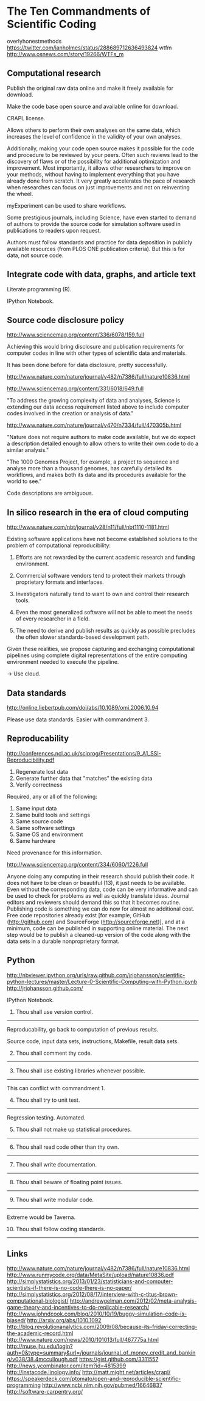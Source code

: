 The Ten Commandments of Scientific Coding
=========================================

overlyhonestmethods https://twitter.com/ianholmes/status/288689712636493824
wtfm http://www.osnews.com/story/19266/WTFs_m


Computational research
----------------------

Publish the original raw data online and make it freely available for
download.

Make the code base open source and available online for download.

CRAPL license.

Allows others to perform their own analyses on the same data, which
increases the level of confidence in the validity of your own
analyses.

Additionally, making your code open source makes it possible for the
code and procedure to be reviewed by your peers. Often such reviews
lead to the discovery of flaws or of the possibility for additional
optimization and improvement. Most importantly, it allows other
researchers to improve on your methods, without having to implement
everything that you have already done from scratch. It very greatly
accelerates the pace of research when researches can focus on just
improvements and not on reinventing the wheel.

myExperiment can be used to share workflows.

Some prestigious journals, including Science, have even started to
demand of authors to provide the source code for simulation software
used in publications to readers upon request.

Authors must follow standards and practice for data deposition in
publicly available resources (from PLOS ONE publication criteria). But
this is for data, not source code.


Integrate code with data, graphs, and article text
--------------------------------------------------

Literate programming (R).

IPython Notebook.


Source code disclosure policy
-----------------------------

http://www.sciencemag.org/content/336/6078/159.full

Achieving this would bring disclosure and publication requirements for
computer codes in line with other types of scientific data and
materials.

It has been done before for data disclosure, pretty successfully.

http://www.nature.com/nature/journal/v482/n7386/full/nature10836.html

http://www.sciencemag.org/content/331/6018/649.full

"To address the growing complexity of data and analyses, Science is
extending our data access requirement listed above to include computer
codes involved in the creation or analysis of data."

http://www.nature.com/nature/journal/v470/n7334/full/470305b.html

"Nature does not require authors to make code available, but we do
expect a description detailed enough to allow others to write their
own code to do a similar analysis."

"The 1000 Genomes Project, for example, a project to sequence and
analyse more than a thousand genomes, has carefully detailed its
workflows, and makes both its data and its procedures available for
the world to see."

Code descriptions are ambiguous.


In silico research in the era of cloud computing
------------------------------------------------

http://www.nature.com/nbt/journal/v28/n11/full/nbt1110-1181.html

Existing software applications have not become established solutions
to the problem of computational reproducibility:

1. Efforts are not rewarded by the current academic research and
funding environment.

2. Commercial software vendors tend to protect their markets through
proprietary formats and interfaces.

3. Investigators naturally tend to want to own and control their
research tools.

4. Even the most generalized software will not be able to meet the
needs of every researcher in a field.

5. The need to derive and publish results as quickly as possible
precludes the often slower standards-based development path.

Given these realities, we propose capturing and exchanging
computational pipelines using complete digital representations of the
entire computing environment needed to execute the pipeline.

-> Use cloud.


Data standards
--------------

http://online.liebertpub.com/doi/abs/10.1089/omi.2006.10.94

Please use data standards. Easier with commandment 3.


Reproducability
---------------

http://conferences.ncl.ac.uk/sciprog/Presentations/9_A1_SSI-Reproducibility.pdf

1. Regenerate lost data
2. Generate further data that "matches" the existing data
3. Verify correctness

Required, any or all of the following:

1. Same input data
2. Same build tools and settings
3. Same source code
4. Same software settings
5. Same OS and environment
6. Same hardware

Need provenance for this information.

http://www.sciencemag.org/content/334/6060/1226.full

Anyone doing any computing in their research should publish their
code. It does not have to be clean or beautiful (13), it just needs to
be available. Even without the corresponding data, code can be very
informative and can be used to check for problems as well as quickly
translate ideas. Journal editors and reviewers should demand this so
that it becomes routine. Publishing code is something we can do now
for almost no additional cost. Free code repositories already exist
[for example, GitHub (http://github.com) and SourceForge (http://sourceforge.net)],
and at a minimum, code can be published in supporting online
material. The next step would be to publish a cleaned-up version of
the code along with the data sets in a durable nonproprietary format.


Python
------

http://nbviewer.ipython.org/urls/raw.github.com/jrjohansson/scientific-python-lectures/master/Lecture-0-Scientific-Computing-with-Python.ipynb
http://jrjohansson.github.com/

IPython Notebook.


1. Thou shall use version control.
----------------------------------

Reproducability, go back to computation of previous results.

Source code, input data sets, instructions, Makefile, result data
sets.


2. Thou shall comment thy code.
-------------------------------


3. Thou shall use existing libraries whenever possible.
-------------------------------------------------------

This can conflict with commandment 1.


4. Thou shall try to unit test.
-------------------------------

Regression testing.
Automated.


5. Thou shall not make up statistical procedures.
-------------------------------------------------


6. Thou shall read code other than thy own.
-------------------------------------------


7. Thou shall write documentation.
----------------------------------


8. Thou shall beware of floating point issues.
----------------------------------------------


9. Thou shall write modular code.
---------------------------------

Extreme would be Taverna.


10. Thou shall follow coding standards.
---------------------------------------




Links
-----

http://www.nature.com/nature/journal/v482/n7386/full/nature10836.html
http://www.runmycode.org/data/MetaSite/upload/nature10836.pdf
http://simplystatistics.org/2013/01/23/statisticians-and-computer-scientists-if-there-is-no-code-there-is-no-paper/
http://simplystatistics.org/2012/08/17/interview-with-c-titus-brown-computational-biologist/
http://andrewgelman.com/2012/02/meta-analysis-game-theory-and-incentives-to-do-replicable-research/
http://www.johndcook.com/blog/2010/10/19/buggy-simulation-code-is-biased/
http://arxiv.org/abs/1010.1092
http://blog.revolutionanalytics.com/2009/08/because-its-friday-correcting-the-academic-record.html
http://www.nature.com/news/2010/101013/full/467775a.html
http://muse.jhu.edu/login?auth=0&type=summary&url=/journals/journal_of_money_credit_and_banking/v038/38.4mccullough.pdf
https://gist.github.com/3311557
http://news.ycombinator.com/item?id=4815399
http://instacode.linology.info/
http://matt.might.net/articles/crapl/
https://speakerdeck.com/ptomato/open-and-reproducible-scientific-programming
http://www.ncbi.nlm.nih.gov/pubmed/16646837
http://software-carpentry.org/
